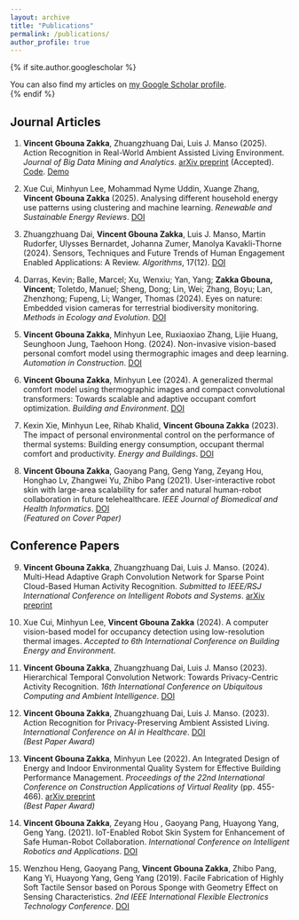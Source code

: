 ```yaml
---
layout: archive
title: "Publications"
permalink: /publications/
author_profile: true
---
```


{% if site.author.googlescholar %}
  <div class="wordwrap">You can also find my articles on <a href="{{https://scholar.google.com/citations?user=XTgcz5cAAAAJ&hl=en}}">my Google Scholar profile</a>.</div>
{% endif %}

## Journal Articles

1. **Vincent Gbouna Zakka**, Zhuangzhuang Dai, Luis J. Manso (2025). Action Recognition in Real-World Ambient Assisted Living Environment. *Journal of Big Data Mining and Analytics*. [arXiv preprint](https://arxiv.org/abs/2503.23214) (Accepted).     [Code](https://github.com/Gbouna/RE-TCN).     [Demo](https://www.youtube.com/watch?v=pQJrz4SVdi4&t=2s)

3. Xue Cui, Minhyun Lee, Mohammad Nyme Uddin, Xuange Zhang, **Vincent Gbouna Zakka** (2025). Analysing different household energy use patterns using clustering and machine learning. *Renewable and Sustainable Energy Reviews*. [DOI](https://doi.org/10.1016/j.rser.2025.115335)

4. Zhuangzhuang Dai, **Vincent Gbouna Zakka**, Luis J. Manso, Martin Rudorfer, Ulysses Bernardet, Johanna Zumer, Manolya Kavakli-Thorne (2024). Sensors, Techniques and Future Trends of Human Engagement Enabled Applications: A Review. *Algorithms*, 17(12). [DOI](https://doi.org/10.3390/a17120560)

5. Darras, Kevin; Balle, Marcel; Xu, Wenxiu; Yan, Yang; **Zakka Gbouna, Vincent**; Toletdo, Manuel; Sheng, Dong; Lin, Wei; Zhang, Boyu; Lan, Zhenzhong; Fupeng, Li; Wanger, Thomas (2024). Eyes on nature: Embedded vision cameras for terrestrial biodiversity monitoring. *Methods in Ecology and Evolution*. [DOI](https://doi.org/10.1111/2041-210X.14436)

6. **Vincent Gbouna Zakka**, Minhyun Lee, Ruxiaoxiao Zhang, Lijie Huang, Seunghoon Jung, Taehoon Hong. (2024). Non-invasive vision-based personal comfort model using thermographic images and deep learning. *Automation in Construction*. [DOI](https://doi.org/10.1016/j.autcon.2024.105811)

7. **Vincent Gbouna Zakka**, Minhyun Lee (2024). A generalized thermal comfort model using thermographic images and compact convolutional transformers: Towards scalable and adaptive occupant comfort optimization. *Building and Environment*. [DOI](https://doi.org/10.1016/j.buildenv.2024.112118)

8. Kexin Xie, Minhyun Lee, Rihab Khalid, **Vincent Gbouna Zakka** (2023). The impact of personal environmental control on the performance of thermal systems: Building energy consumption, occupant thermal comfort and productivity. *Energy and Buildings*. [DOI](https://doi.org/10.1016/j.enbuild.2023.113552)

9. **Vincent Gbouna Zakka**, Gaoyang Pang, Geng Yang, Zeyang Hou, Honghao Lv, Zhangwei Yu, Zhibo Pang (2021). User-interactive robot skin with large-area scalability for safer and natural human-robot collaboration in future telehealthcare. *IEEE Journal of Biomedical and Health Informatics*. [DOI](https://doi.org/10.1109/JBHI.2021.3082563)  
*(Featured on Cover Paper)*

## Conference Papers

9. **Vincent Gbouna Zakka**, Zhuangzhuang Dai, Luis J. Manso.  (2024). Multi-Head Adaptive Graph Convolution Network for Sparse Point Cloud-Based Human Activity Recognition. *Submitted to IEEE/RSJ International Conference on Intelligent Robots and Systems*. [arXiv preprint](https://arxiv.org/abs/2504.02778)

10. Xue Cui, Minhyun Lee, **Vincent Gbouna Zakka** (2024). A computer vision-based model for occupancy detection using low-resolution thermal images. *Accepted to 6th International Conference on Building Energy and Environment*.

11. **Vincent Gbouna Zakka**, Zhuangzhuang Dai, Luis J. Manso (2023). Hierarchical Temporal Convolution Network: Towards Privacy-Centric Activity Recognition. *16th International Conference on Ubiquitous Computing and Ambient Intelligence*. [DOI](https://doi.org/10.1007/978-3-031-77571-0_33)

12. **Vincent Gbouna Zakka**, Zhuangzhuang Dai, Luis J. Manso. (2023). Action Recognition for Privacy-Preserving Ambient Assisted Living. *International Conference on AI in Healthcare*. [DOI](https://doi.org/10.1007/978-3-031-67285-9_15)  
*(Best Paper Award)*

13. **Vincent Gbouna Zakka**, Minhyun Lee (2022). An Integrated Design of Energy and Indoor Environmental Quality System for Effective Building Performance Management. *Proceedings of the 22nd International Conference on Construction Applications of Virtual Reality* (pp. 455-466). [arXiv preprint](https://arxiv.org/abs/2503.23323)  
*(Best Paper Award)*

14. **Vincent Gbouna Zakka**, Zeyang Hou , Gaoyang Pang, Huayong Yang, Geng Yang. (2021). IoT-Enabled Robot Skin System for Enhancement of Safe Human-Robot Collaboration. *International Conference on Intelligent Robotics and Applications*. [DOI](https://doi.org/10.1007/978-3-030-89098-8_43)

15. Wenzhou Heng, Gaoyang Pang, **Vincent Gbouna Zakka**, Zhibo Pang, Kang Yi, Huayong Yang, Geng Yang (2019). Facile Fabrication of Highly Soft Tactile Sensor based on Porous Sponge with Geometry Effect on Sensing Characteristics. *2nd IEEE International Flexible Electronics Technology Conference*. [DOI](https://doi.org/10.1109/IFETC46817.2019.9073774)
